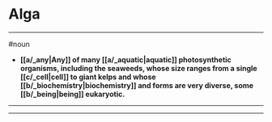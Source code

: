 # Alga
---
#noun
- **[[a/_any|Any]] of many [[a/_aquatic|aquatic]] photosynthetic organisms, including the seaweeds, whose size ranges from a single [[c/_cell|cell]] to giant kelps and whose [[b/_biochemistry|biochemistry]] and forms are very diverse, some [[b/_being|being]] eukaryotic.**
---
---
